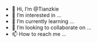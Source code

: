 - 👋 Hi, I’m @Tianzkie
- 👀 I’m interested in ...
- 🌱 I’m currently learning ...
- 💞️ I’m looking to collaborate on ...
- 📫 How to reach me ...

<!---
Tianzkie/Tianzkie is a ✨ special ✨ repository because its `README.md` (this file) appears on your GitHub profile.
You can click the Preview link to take a look at your changes.
--->
